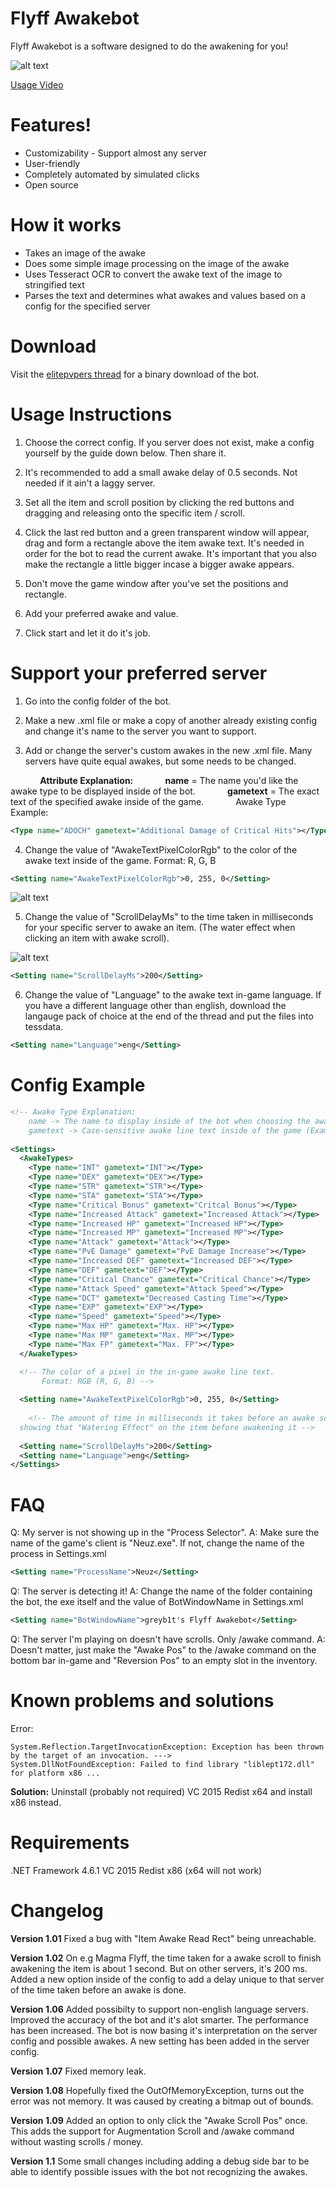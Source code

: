 # Flyff Awakebot
Flyff Awakebot is a software designed to do the awakening for you!

![alt text](https://i.epvpimg.com/1zZQg.png "Logo Title Text 1")

[Usage Video](https://www.youtube.com/watch?v=15anXFvMVNs "flyff bot video")

# Features!

  - Customizability - Support almost any server
  - User-friendly
  - Completely automated by simulated clicks
  - Open source
  
# How it works
  - Takes an image of the awake
  - Does some simple image processing on the image of the awake
  - Uses Tesseract OCR to convert the awake text of the image to stringified text
  - Parses the text and determines what awakes and values based on a config for the specified server

# Download

Visit the [elitepvpers thread](https://www.elitepvpers.com/forum/flyff-hacks-bots-cheats-exploits-macros/4139263-flyff-awakebot-customizable-support-your-own-server.html) for a binary download of the bot.

# Usage Instructions
1. Choose the correct config. If you server does not exist, make a config yourself by the guide down below. Then share it.

2. It's recommended to add a small awake delay of 0.5 seconds. Not needed if it ain't a laggy server.

3. Set all the item and scroll position by clicking the red buttons and dragging and releasing onto the specific item / scroll.

4. Click the last red button and a green transparent window will appear, drag and form a rectangle above the item awake text. It's needed in order for the bot to read the current awake. It's important that you also make the rectangle a little bigger incase a bigger awake appears.

5. Don't move the game window after you've set the positions and rectangle.

6. Add your preferred awake and value.

7. Click start and let it do it's job.

# Support your preferred server
1. Go into the config folder of the bot.

2. Make a new .xml file or make a copy of another already existing config and change it's name to the server you want to support.

3. Add or change the server's custom awakes in the new .xml file. Many servers have quite equal awakes, but some needs to be changed.

&nbsp;&nbsp;&nbsp;&nbsp;&nbsp;&nbsp;&nbsp;&nbsp;&nbsp;&nbsp;&nbsp;&nbsp;**Attribute Explanation:**
&nbsp;&nbsp;&nbsp;&nbsp;&nbsp;&nbsp;&nbsp;&nbsp;&nbsp;&nbsp;&nbsp;&nbsp;**name** = The name you'd like the awake type to be displayed inside of the bot.
&nbsp;&nbsp;&nbsp;&nbsp;&nbsp;&nbsp;&nbsp;&nbsp;&nbsp;&nbsp;&nbsp;&nbsp;**gametext** = The exact text of the specified awake inside of the game.
&nbsp;&nbsp;&nbsp;&nbsp;&nbsp;&nbsp;&nbsp;&nbsp;&nbsp;&nbsp;&nbsp;&nbsp;Awake Type Example:
```xml
<Type name="ADOCH" gametext="Additional Damage of Critical Hits"></Type>
```
4. Change the value of "AwakeTextPixelColorRgb" to the color of the awake text inside of the game.
Format: R, G, B
```xml
<Setting name="AwakeTextPixelColorRgb">0, 255, 0</Setting>
```

![alt text](https://i.epvpimg.com/OOhSb.png "Awake color image")

5. Change the value of "ScrollDelayMs" to the time taken in milliseconds for your specific server to awake an item. (The water effect when clicking an item with awake scroll).

![alt text](https://i.epvpimg.com/yujEc.png "Awake water effect image")
```xml
<Setting name="ScrollDelayMs">200</Setting>
```
6. Change the value of "Language" to the awake text in-game language. If you have a different language other than english, download the langauge pack of choice at the end of the thread and put the files into tessdata.
```xml
<Setting name="Language">eng</Setting>
```
# Config Example
```xml
<!-- Awake Type Explanation:
	name -> The name to display inside of the bot when choosing the awake (Example: ADOCH)
	gametext -> Case-sensitive awake line text inside of the game (Example: Additional Damage of Critical Hits) -->
	
<Settings>
  <AwakeTypes>  
	<Type name="INT" gametext="INT"></Type>
	<Type name="DEX" gametext="DEX"></Type>
	<Type name="STR" gametext="STR"></Type>
	<Type name="STA" gametext="STA"></Type>
	<Type name="Critical Bonus" gametext="Critcal Bonus"></Type>
	<Type name="Increased Attack" gametext="Increased Attack"></Type>
	<Type name="Increased HP" gametext="Increased HP"></Type>
	<Type name="Increased MP" gametext="Increased MP"></Type>
	<Type name="Attack" gametext="Attack"></Type>
	<Type name="PvE Damage" gametext="PvE Damage Increase"></Type>
	<Type name="Increased DEF" gametext="Increased DEF"></Type>
	<Type name="DEF" gametext="DEF"></Type>
	<Type name="Critical Chance" gametext="Critical Chance"></Type>
	<Type name="Attack Speed" gametext="Attack Speed"></Type>
	<Type name="DCT" gametext="Decreased Casting Time"></Type>
	<Type name="EXP" gametext="EXP"></Type>
	<Type name="Speed" gametext="Speed"></Type>
	<Type name="Max HP" gametext="Max. HP"></Type>
	<Type name="Max MP" gametext="Max. MP"></Type>
	<Type name="Max FP" gametext="Max. FP"></Type>
  </AwakeTypes>

  <!-- The color of a pixel in the in-game awake line text. 
	   Format: RGB (R, G, B) -->
	   
  <Setting name="AwakeTextPixelColorRgb">0, 255, 0</Setting>
  
    <!-- The amount of time in milliseconds it takes before an awake scroll is done
  showing that "Watering Effect" on the item before awakening it -->
  
  <Setting name="ScrollDelayMs">200</Setting>
  <Setting name="Language">eng</Setting>
</Settings>
```

# FAQ
Q: My server is not showing up in the "Process Selector".
A: Make sure the name of the game's client is "Neuz.exe". If not, change the name of the process in Settings.xml
```xml
<Setting name="ProcessName">Neuz</Setting>
```

Q: The server is detecting it!
A: Change the name of the folder containing the bot, the exe itself and the value of BotWindowName in Settings.xml
```xml
<Setting name="BotWindowName">greyb1t's Flyff Awakebot</Setting>
```

Q: The server I'm playing on doesn't have scrolls. Only /awake command.
A: Doesn't matter, just make the "Awake Pos" to the /awake command on the bottom bar in-game and "Reversion Pos" to an empty slot in the inventory.

# Known problems and solutions
Error:
```
System.Reflection.TargetInvocationException: Exception has been thrown by the target of an invocation. --->
System.DllNotFoundException: Failed to find library "liblept172.dll" for platform x86 ...
```
**Solution:** Uninstall (probably not required) VC 2015 Redist x64 and install x86 instead.

# Requirements
.NET Framework 4.6.1
VC 2015 Redist x86 (x64 will not work)

# Changelog
**Version 1.01**
Fixed a bug with "Item Awake Read Rect" being unreachable.

**Version 1.02**
On e.g Magma Flyff, the time taken for a awake scroll to finish awakening the item is about 1 second. But on other servers, it's 200 ms.
Added a new option inside of the config to add a delay unique to that server of the time taken before an awake is done.

**Version 1.06**
Added possibilty to support non-english language servers.
Improved the accuracy of the bot and it's alot smarter.
The performance has been increased.
The bot is now basing it's interpretation on the server config and possible awakes.
A new setting has been added in the server config.

**Version 1.07**
Fixed memory leak.

**Version 1.08**
Hopefully fixed the OutOfMemoryException, turns out the error was not memory. It was caused by creating a bitmap out of bounds.

**Version 1.09**
Added an option to only click the "Awake Scroll Pos" once.
This adds the support for Augmentation Scroll and /awake command without wasting scrolls / money.

**Version 1.1**
Some small changes including adding a debug side bar to be able to identify possible issues with the bot not recognizing the awakes.